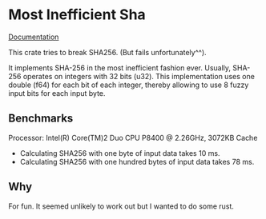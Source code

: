 Most Inefficient Sha
========

[Documentation](https://phaiax.github.io/mostinefficientsha/mostinefficientsha/index.html)

This crate tries to break SHA256. (But fails unfortunately^^).

It implements SHA-256 in the most inefficient fashion ever. Usually, SHA-256 operates on integers with 32 bits (u32). This implementation uses one double (f64) for each bit of each integer, thereby allowing to use 8 fuzzy input bits for each input byte.

## Benchmarks

Processor: Intel(R) Core(TM)2 Duo CPU     P8400  @ 2.26GHz, 3072KB Cache

* Calculating SHA256 with one byte of input data takes 10 ms.
* Calculating SHA256 with one hundred bytes of input data takes 78 ms.

## Why

For fun. It seemed unlikely to work out but I wanted to do some rust.
